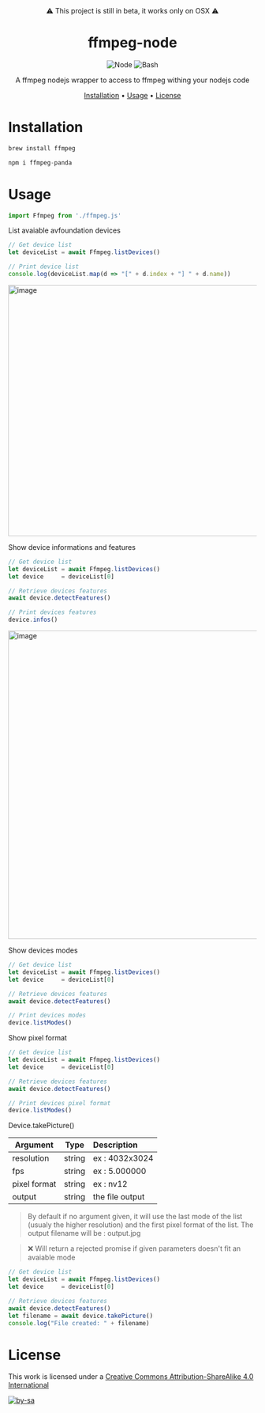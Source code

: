 <div align="center">
⚠️ This project is still in beta, it works only on OSX ⚠️
</div>

<div align="center">

# ffmpeg-node

![Node](https://img.shields.io/badge/Node.js-43853D?style=for-the-badge&logo=node.js&logoColor=white)
![Bash](https://img.shields.io/badge/Shell_Script-121011?style=for-the-badge&logo=gnu-bash&logoColor=white)

 A ffmpeg nodejs wrapper to access to ffmpeg withing your nodejs code

[Installation](#installation) • [Usage](#usage) • [License](#license)

</div>

# Installation

```bash
brew install ffmpeg
```

```javascript
npm i ffmpeg-panda
```

# Usage

```javascript
import Ffmpeg from './ffmpeg.js'
```

List avaiable avfoundation devices

```javascript
// Get device list
let deviceList = await Ffmpeg.listDevices()

// Print device list
console.log(deviceList.map(d => "[" + d.index + "] " + d.name))
```
<img width="508" alt="image" src="https://github.com/quentinlamamy/ffmpeg-node/assets/6804887/112e55d0-527a-44cc-95b2-c91d4cd93b6a">

Show device informations and features
```javascript
// Get device list
let deviceList = await Ffmpeg.listDevices()
let device     = deviceList[0]

// Retrieve devices features
await device.detectFeatures()

// Print devices features
device.infos()
```
<img width="624" alt="image" src="https://github.com/quentinlamamy/ffmpeg-node/assets/6804887/53318c03-0983-43cb-85b5-d4e100f4370a">

Show devices modes
```javascript
// Get device list
let deviceList = await Ffmpeg.listDevices()
let device     = deviceList[0]

// Retrieve devices features
await device.detectFeatures()

// Print devices modes
device.listModes()
```

Show pixel format
```javascript
// Get device list
let deviceList = await Ffmpeg.listDevices()
let device     = deviceList[0]

// Retrieve devices features
await device.detectFeatures()

// Print devices pixel format
device.listModes()
```

Device.takePicture()

| Argument      | Type   | Description
|---------------|:------:|:----------------|
| resolution    | string | ex : 4032x3024  |
| fps           | string | ex : 5.000000   |
| pixel format  | string | ex : nv12       |
| output        | string | the file output |
    

> By default if no argument given, it will use the last mode of the list (usualy the higher resolution) and the first pixel format of the list. The output filename will be : output.jpg

> ❌ Will return a rejected promise if given parameters doesn't fit an avaiable mode

```javascript
// Get device list
let deviceList = await Ffmpeg.listDevices()
let device     = deviceList[0]

// Retrieve devices features
await device.detectFeatures()
let filename = await device.takePicture()
console.log("File created: " + filename)
```

# License

This work is licensed under a [Creative Commons Attribution-ShareAlike 4.0 International](http://creativecommons.org/licenses/by-sa/4.0/)

[![by-sa](https://i.creativecommons.org/l/by-sa/4.0/88x31.png)](http://creativecommons.org/licenses/by-sa/4.0/)

